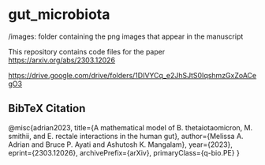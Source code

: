 # gut_microbiota

/images: folder containing the png images that appear in the manuscript

This repository contains code files for the paper https://arxiv.org/abs/2303.12026

https://drive.google.com/drive/folders/1DIVYCq_e2JhSJtS0IqshmzGxZoACegO3

## BibTeX Citation

@misc{adrian2023,
      title={A mathematical model of B. thetaiotaomicron, M. smithii, and E. rectale interactions in the human gut}, 
      author={Melissa A. Adrian and Bruce P. Ayati and Ashutosh K. Mangalam},
      year={2023},
      eprint={2303.12026},
      archivePrefix={arXiv},
      primaryClass={q-bio.PE}
}
